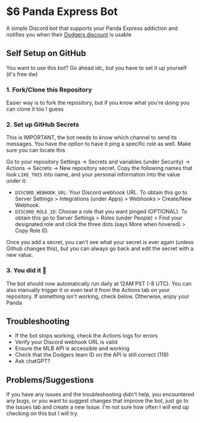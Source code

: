 # $6 Panda Express Bot

A simple Discord bot that supports your Panda Express addiction and notifies you when their [Dodgers discount](https://www.pandaexpress.com/promo/dodgerswin) is usable

## Self Setup on GitHub

You want to use this bot? Go ahead idc, but you have to set it up yourself (it's free dw)

### 1. Fork/Clone this Repository

Easier way is to fork the repository, but if you know what you're doing you can clone it too I guess

### 2. Set up GitHub Secrets

This is IMPORTANT, the bot needs to know which channel to send its messages. You have the option to have it ping a specific role as well. Make sure you can locate this

Go to your repository Settings → Secrets and variables (under Security) → Actions → Secrets → New repository secret. Copy the following names that look `LIKE_THIS` into name, and your personal information into the value under it:

- `DISCORD_WEBHOOK_URL`: Your Discord webhook URL. To obtain this go to Server Settings > Integrations (under Apps) > Webhooks > Create/New Webhook.
- `DISCORD_ROLE_ID`: Choose a role that you want pinged (OPTIONAL). To obtain this go to Server Settings > Roles (under People) > Find your designated role and click the three dots (says More when hovered) > Copy Role ID.

Once you add a secret, you can't see what your secret is ever again (unless Github changes this), but you can always go back and edit the secret with a new value.

### 3. You did it :tada:

The bot should now automatically run daily at 12AM PST (-8 UTC). You can also manually trigger it or even test it from the Actions tab on your repository. If something isn't working, check below. Otherwise, enjoy your Panda

## Troubleshooting

- If the bot stops working, check the Actions logs for errors
- Verify your Discord webhook URL is valid
- Ensure the MLB API is accessible and working
- Check that the Dodgers team ID on the API is still correct (119)
- Ask chatGPT?

## Problems/Suggestions

If you have any issues and the troubleshooting didn't help, you encountered any bugs, or you want to suggest changes that improve the bot, just go to the Issues tab and create a new Issue. I'm not sure how often I will end up checking on this but I will try.